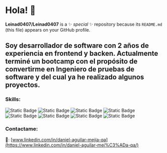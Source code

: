 # Hola! 👋

**Leinad0407/Leinad0407** is a ✨ _special_ ✨ repository because its `README.md` (this file) appears on your GitHub profile.

## Soy desarrollador de software con 2 años de experiencia en frontend y backen. Actualmente terminé un bootcamp con el propósito de convertirme en Ingeniero de pruebas de software y del cual ya he realizado algunos proyectos.  

### Skills:

![Static Badge](https://img.shields.io/badge/Typescript-%20?style=flat&logo=typescript&logoColor=%233178C6&labelColor=black)
![Static Badge](https://img.shields.io/badge/Html-%20?style=flat&logo=html5&logoColor=%23E34F26&labelColor=black)
![Static Badge](https://img.shields.io/badge/Css-%20?style=flat&logo=css&logoColor=%23663399&labelColor=black)
![Static Badge](https://img.shields.io/badge/SQL-%20?style=flat&logo=postgresql&logoColor=%234169E1&labelColor=black)
![Static Badge](https://img.shields.io/badge/Angular-%20?style=flat&logo=angular&logoColor=%230F0F11&labelColor=red)
![Static Badge](https://img.shields.io/badge/Python-%20?style=flat&logo=python&logoColor=%230F0F11&logoSize=%233776AB&labelColor=%23F6EF60)
![Static Badge](https://img.shields.io/badge/Selenium-%20?style=flat&logo=selenium&logoColor=%2343B02A&logoSize=%233776AB&labelColor=black)
![Static Badge](https://img.shields.io/badge/DotNet-%20?style=flat&logo=dotnet&logoColor=%23512BD4&logoSize=%233776AB&labelColor=%23FFFFFF)



### Contactame:
🔗: [www.linkedin.com/in/daniel-aguilar-mejía-qa](https://www.linkedin.com/in/daniel-aguilar-mej%C3%ADa-qa/)


